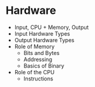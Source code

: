# Hardware

* Input, CPU + Memory, Output
* Input Hardware Types
* Output Hardware Types
* Role of Memory
    * Bits and Bytes
    * Addressing
    * Basics of Binary
* Role of the CPU
    * Instructions